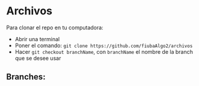 # Archivos
Para clonar el repo en tu computadora:
- Abrir una terminal
- Poner el comando: `git clone https://github.com/fiubaAlgo2/archivos`
- Hacer `git checkout branchName`, con `branchName` el nombre de la branch que se desee usar

## Branches:


